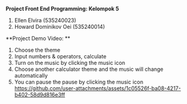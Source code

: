 **Project Front End Programming: Kelompok 5**
1. Ellen Elvira (535240023)
2. Howard Dominikov Oei (535240014)

**Project Demo Video: **
1. Choose the theme
2. Input numbers & operators, calculate
3. Turn on the music by clicking the music icon
4. Choose another calculator theme and the music will change automatically
5. You can pause the pause by clicking the music icon
https://github.com/user-attachments/assets/1c05526f-ba08-4217-b402-58d9d816e3ff

